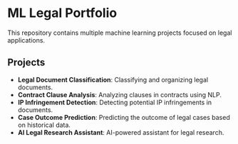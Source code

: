 # ML Legal Portfolio

This repository contains multiple machine learning projects focused on legal applications.

## Projects
- **Legal Document Classification**: Classifying and organizing legal documents.
- **Contract Clause Analysis**: Analyzing clauses in contracts using NLP.
- **IP Infringement Detection**: Detecting potential IP infringements in documents.
- **Case Outcome Prediction**: Predicting the outcome of legal cases based on historical data.
- **AI Legal Research Assistant**: AI-powered assistant for legal research.